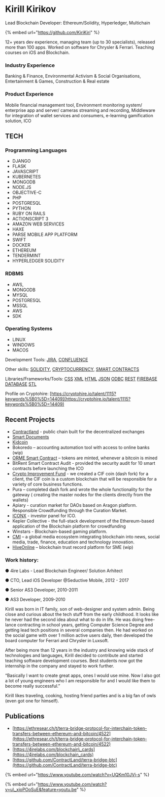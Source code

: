 # Kirill Kirikov

Lead Blockchain Developer: Ethereum/Solidity, Hyperledger, Multichain

{% embed url="https://github.com/KiriKiri" %}

12+ years dev experience, managing team \(up to 30 specialists\), released more than 100 apps. Worked on software for Chrysler & Ferrari. Teaching courses on iOS and Blockchain.

### Industry Experience

Banking & Finance, Environmental Activism & Social Organisations, Entertainment & Games, Construction & Real estate

### Product Experience

Mobile financial management tool, Environment monitoring system/ enterprise app and server/ cameras streaming and recording, Middleware for integration of wallet services and consumers, e-learning gamification solution, ICO

## TECH

### Programming Languages

* DJANGO
* FLASK
* JAVASCRIPT
* KUBERNETES
* MONGODB
* NODE.JS
* OBJECTIVE-C
* PHP
* POSTGRESQL
* PYTHON
* RUBY ON RAILS
* ACTIONSCRIPT 3
* AMAZON WEB SERVICES
* HAXE
* PARSE MOBILE APP PLATFORM
* SWIFT
* DOCKER
* ETHEREUM
* TENDERMINT
* HYPERLEDGER SOLIDITY

### RDBMS

* AWS,
* MONGODB
* MYSQL
* POSTGRESQL 
* MSSQL
* AWS
* SDK

### Operating Systems

* LINUX
* WINDOWS
* MACOS

Development Tools: [JIRA](https://cryptohire.io/results/jira), [CONFLUENCE](https://cryptohire.io/results/confluence)

Other skills: [SOLIDITY](https://cryptohire.io/results/solidity), [CRYPTOCURRENCY](https://cryptohire.io/results/cryptocurrency), [SMART CONTRACTS](https://cryptohire.io/results/smart-contracts)

Libraries/Frameworks/Tools: [CSS](https://cryptohire.io/results/css) [XML](https://cryptohire.io/results/xml) [HTML](https://cryptohire.io/results/html) [JSON](https://cryptohire.io/results/json) [ODBC](https://cryptohire.io/results/odbc) [REST](https://cryptohire.io/results/rest) [FIREBASE DATABASE](https://cryptohire.io/results/firebase-database) [STL](https://cryptohire.io/results/stl)

Profile on Cryptohire: [https://cryptohire.io/talent/1115?keywords%5B0%5D=14409](https://cryptohire.io/talent/1115?keywords%5B0%5D=14409) 

## **Recent Projects**

* [Contractland](../../case-studies/contractland-wip.md) - public chain built for the decentralized exchanges
* [Smart Documents](../../case-studies/notarization-platform.md)
* [Kidcoin](../../case-studies/kidcoin.md)
* Bokoredo – accounting automation tool with access to online banks \(wip\)
* [ORME Smart Contract](../../case-studies/orme.md) – tokens are minted, whenever a bitcoin is mined
* BitRent Smart Contract Audit - provided the security audit for 10 smart contracts before launching the ICO
* [Crypto Improvement Fund](../../case-studies/crypto-improvement-fund.md) - we created a CIF coin \(dash fork\) for a client, the CIF coin is a custom blockchain that will be responsible for a variety of core business functions.
* Pura – completed dash fork and wrote the whole functionality for the gateway \( creating the master nodes for the clients directly from the wallets\)
* Apiary - curation market for DAOs based on Aragon platform. Responsible Crowdfunding through the Curation Market.
* [ICONX](../../case-studies/iconx-wip.md) - investor panel for ICO.
* Kepler Collective - the full-stack development of the Ethereum-based application of the Blockchain platform for crowdfunding
* Winstars - Blockchain-based gaming platform.
* [CMI](../../case-studies/cmi.md) – a global media ecosystem integrating blockchain into news, social media, trade, finance, education and technology innovation.
* [HiveOnline](../../case-studies/hiveonline.md) – blockchain trust record platform for SME \(wip\)

### **Work history:**

●  4ire Labs - Lead Blockchain Engineer/ Solution Arhitect

●  CTO, Lead iOS Developer @Seductive Mobile, 2012 - 2017

●  Senior AS3 Developer, 2010-2011

●  AS3 Developer, 2009-2010

Kirill was born in IT family, son of web-designer and system admin. Being close and curious about the tech stuff from the early childhood. It looks like he never had the second idea about what to do in life. He was doing free-lance contracting in school years, getting Computer Science Degree and getting lead tech positions in several companies then. He had worked on the social game with over 1 million active users daily, then developed the board computer for Ferrari and Chrysler in Luxsoft.

After being more than 12 years in the industry and knowing wide stack of technologies and languages, Kirill decided to contribute and started teaching software development courses. Best students now got the internship in the company and stayed to work further.

“Basically I want to create great apps, ones I would use mine. Now I also got a lot of young engineers who I am responsible for and I would like them to become really successful.”

Kirill likes traveling, cooking, hosting friend parties and is a big fan of owls \(even got one for himself\).

## Publications

* [https://ethresear.ch/t/terra-bridge-protocol-for-interchain-token-transfers-between-ethereum-and-bitcoin/4522](https://ethresear.ch/t/terra-bridge-protocol-for-interchain-token-transfers-between-ethereum-and-bitcoin/4522)
* [https://4irelabs.com/blockchain\_cards](https://4irelabs.com/blockchain_cards)
* [https://github.com/ContractLand/terra-bridge-btc](https://github.com/ContractLand/terra-bridge-btc)

{% embed url="https://www.youtube.com/watch?v=UQKm10JVj-s" %}

{% embed url="https://www.youtube.com/watch?v=u\_xioPOoSuE&feature=youtu.be" %}

